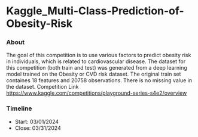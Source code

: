 # Kaggle_Multi-Class-Prediction-of-Obesity-Risk

### About
The goal of this competition is to use various factors to predict obesity risk in individuals, which is related to cardiovascular disease. The dataset for this competition (both train and test) was generated from a deep learning model trained on the Obesity or CVD risk dataset. The original train set containes 18 features and 20758 observations. There is no missing value in the dataset.
Competition Link https://www.kaggle.com/competitions/playground-series-s4e2/overview


### Timeline
- Start: 03/01/2024
- Close: 03/31/2024
